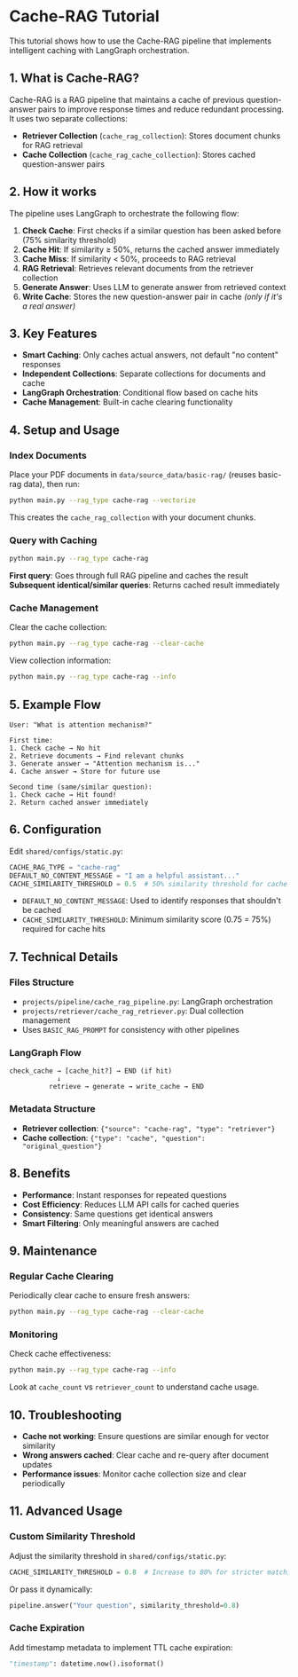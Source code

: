 # Cache-RAG Tutorial

This tutorial shows how to use the Cache-RAG pipeline that implements intelligent caching with LangGraph orchestration.

## 1. What is Cache-RAG?

Cache-RAG is a RAG pipeline that maintains a cache of previous question-answer pairs to improve response times and reduce redundant processing. It uses two separate collections:

- **Retriever Collection** (`cache_rag_collection`): Stores document chunks for RAG retrieval
- **Cache Collection** (`cache_rag_cache_collection`): Stores cached question-answer pairs

## 2. How it works

The pipeline uses LangGraph to orchestrate the following flow:

1. **Check Cache**: First checks if a similar question has been asked before (75% similarity threshold)
2. **Cache Hit**: If similarity ≥ 50%, returns the cached answer immediately
3. **Cache Miss**: If similarity < 50%, proceeds to RAG retrieval
4. **RAG Retrieval**: Retrieves relevant documents from the retriever collection
5. **Generate Answer**: Uses LLM to generate answer from retrieved context
6. **Write Cache**: Stores the new question-answer pair in cache *(only if it's a real answer)*

## 3. Key Features

- **Smart Caching**: Only caches actual answers, not default "no content" responses
- **Independent Collections**: Separate collections for documents and cache
- **LangGraph Orchestration**: Conditional flow based on cache hits
- **Cache Management**: Built-in cache clearing functionality

## 4. Setup and Usage

### Index Documents

Place your PDF documents in `data/source_data/basic-rag/` (reuses basic-rag data), then run:

```bash
python main.py --rag_type cache-rag --vectorize
```

This creates the `cache_rag_collection` with your document chunks.

### Query with Caching

```bash
python main.py --rag_type cache-rag
```

**First query**: Goes through full RAG pipeline and caches the result
**Subsequent identical/similar queries**: Returns cached result immediately

### Cache Management

Clear the cache collection:
```bash
python main.py --rag_type cache-rag --clear-cache
```

View collection information:
```bash
python main.py --rag_type cache-rag --info
```

## 5. Example Flow

```
User: "What is attention mechanism?"

First time:
1. Check cache → No hit
2. Retrieve documents → Find relevant chunks
3. Generate answer → "Attention mechanism is..."
4. Cache answer → Store for future use

Second time (same/similar question):
1. Check cache → Hit found!
2. Return cached answer immediately
```

## 6. Configuration

Edit `shared/configs/static.py`:

```python
CACHE_RAG_TYPE = "cache-rag"
DEFAULT_NO_CONTENT_MESSAGE = "I am a helpful assistant..."
CACHE_SIMILARITY_THRESHOLD = 0.5  # 50% similarity threshold for cache hits
```

- `DEFAULT_NO_CONTENT_MESSAGE`: Used to identify responses that shouldn't be cached
- `CACHE_SIMILARITY_THRESHOLD`: Minimum similarity score (0.75 = 75%) required for cache hits

## 7. Technical Details

### Files Structure
- `projects/pipeline/cache_rag_pipeline.py`: LangGraph orchestration
- `projects/retriever/cache_rag_retriever.py`: Dual collection management
- Uses `BASIC_RAG_PROMPT` for consistency with other pipelines

### LangGraph Flow
```
check_cache → [cache_hit?] → END (if hit)
            ↓
          retrieve → generate → write_cache → END
```

### Metadata Structure
- **Retriever collection**: `{"source": "cache-rag", "type": "retriever"}`
- **Cache collection**: `{"type": "cache", "question": "original_question"}`

## 8. Benefits

- **Performance**: Instant responses for repeated questions
- **Cost Efficiency**: Reduces LLM API calls for cached queries
- **Consistency**: Same questions get identical answers
- **Smart Filtering**: Only meaningful answers are cached

## 9. Maintenance

### Regular Cache Clearing
Periodically clear cache to ensure fresh answers:
```bash
python main.py --rag_type cache-rag --clear-cache
```

### Monitoring
Check cache effectiveness:
```bash
python main.py --rag_type cache-rag --info
```

Look at `cache_count` vs `retriever_count` to understand cache usage.

## 10. Troubleshooting

- **Cache not working**: Ensure questions are similar enough for vector similarity
- **Wrong answers cached**: Clear cache and re-query after document updates
- **Performance issues**: Monitor cache collection size and clear periodically

## 11. Advanced Usage

### Custom Similarity Threshold
Adjust the similarity threshold in `shared/configs/static.py`:

```python
CACHE_SIMILARITY_THRESHOLD = 0.8  # Increase to 80% for stricter matching
```

Or pass it dynamically:
```python
pipeline.answer("Your question", similarity_threshold=0.8)
```

### Cache Expiration
Add timestamp metadata to implement TTL cache expiration:

```python
"timestamp": datetime.now().isoformat()
```
